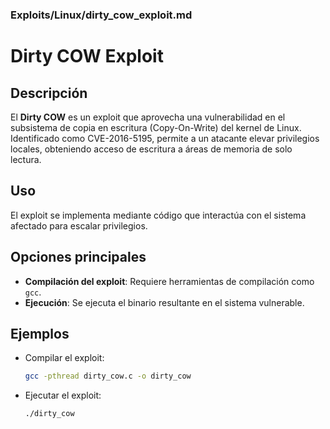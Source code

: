 ### **Exploits/Linux/dirty_cow_exploit.md**

# Dirty COW Exploit

## Descripción

El **Dirty COW** es un exploit que aprovecha una vulnerabilidad en el subsistema de copia en escritura (Copy-On-Write) del kernel de Linux. Identificado como CVE-2016-5195, permite a un atacante elevar privilegios locales, obteniendo acceso de escritura a áreas de memoria de solo lectura.

## Uso

El exploit se implementa mediante código que interactúa con el sistema afectado para escalar privilegios.


## Opciones principales

- **Compilación del exploit**: Requiere herramientas de compilación como `gcc`.
- **Ejecución**: Se ejecuta el binario resultante en el sistema vulnerable.

## Ejemplos

- Compilar el exploit:

  ```bash
  gcc -pthread dirty_cow.c -o dirty_cow
  ```

- Ejecutar el exploit:

  ```bash
  ./dirty_cow
  ```
